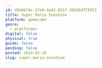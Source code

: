 ```yaml
---
id: d3e6b74c-37e9-4a42-851f-3b936d7f59f2
title: Super Mario Sunshine
platform: gamecube
genre:
  - platformer
digital: false
physical: true
guide: false
pending: false
posted: 2014-02-10
slug: super-mario-sunshine
---
```

